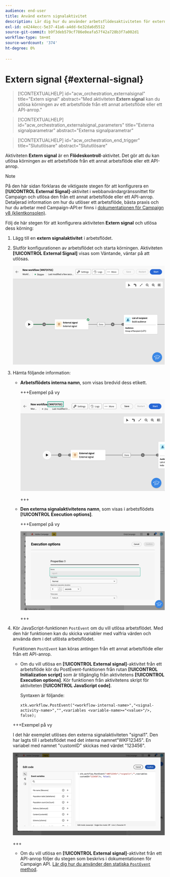 ```yaml
---
audience: end-user
title: Använd extern signalaktivitet
description: Lär dig hur du använder arbetsflödesaktiviteten för externa signaturer
exl-id: e4244ecc-5e37-41a6-a4dd-6e32da6d5512
source-git-commit: b9f3deb579cf786e0eafa57f42a728b3f7a002d1
workflow-type: tm+mt
source-wordcount: '374'
ht-degree: 0%

---
```


# Extern signal {#external-signal}

<!--External Signal End-->

>[!CONTEXTUALHELP]
>id="acw_orchestration_externalsignal"
>title="Extern signal"
>abstract="Med aktiviteten **Extern signal** kan du utlösa körningen av ett arbetsflöde från ett annat arbetsflöde eller ett API-anrop."

>[!CONTEXTUALHELP]
>id="acw_orchestration_externalsignal_parameters"
>title="Externa signalparametrar"
>abstract="Externa signalparametrar"

>[!CONTEXTUALHELP]
>id="acw_orchestration_end_trigger"
>title="Slututlösare"
>abstract="Slututlösare"

Aktiviteten **Extern signal** är en **Flödeskontroll**-aktivitet. Det gör att du kan utlösa körningen av ett arbetsflöde från ett annat arbetsflöde eller ett API-anrop.

>[!NOTE]
>
>På den här sidan förklaras de viktigaste stegen för att konfigurera en **[!UICONTROL External Signal]**-aktivitet i webbanvändargränssnittet för Campaign och utlösa den från ett annat arbetsflöde eller ett API-anrop. Detaljerad information om hur du utlöser ett arbetsflöde, bästa praxis och hur du arbetar med Campaign-API:er finns i [dokumentationen för Campaign v8 (klientkonsolen)](https://experienceleague.adobe.com/en/docs/campaign/automation/workflows/advanced-management/javascript-in-workflows#trigger-example).

Följ de här stegen för att konfigurera aktiviteten **Extern signal** och utlösa dess körning:

1. Lägg till en **extern signalaktivitet** i arbetsflödet.

1. Slutför konfigurationen av arbetsflödet och starta körningen. Aktiviteten **[!UICONTROL External Signal]** visas som Väntande, väntar på att utlösas.

   ![Skärmbilden visar aktiviteten Extern signal i ett väntande tillstånd.](../assets/external-signal-pending.png)

1. Hämta följande information:

   * **Arbetsflödets interna namn**, som visas bredvid dess etikett.

     +++Exempel på vy

     ![Skärmbilden visar arbetsflödets interna namn bredvid etiketten.](../assets/external-signal-workflow-name.png)

     +++

   * **Den externa signalaktivitetens namn**, som visas i arbetsflödets **[!UICONTROL Execution options]**.

     +++Exempel på vy

     ![Skärmbilden visar namnet på aktiviteten Extern signal i körningsalternativen.](../assets/external-signal-name.png)

     +++

1. Kör JavaScript-funktionen `PostEvent` om du vill utlösa arbetsflödet. Med den här funktionen kan du skicka variabler med valfria värden och använda dem i det utlösta arbetsflödet.

   Funktionen `PostEvent` kan köras antingen från ett annat arbetsflöde eller från ett API-anrop.

   * Om du vill utlösa en **[!UICONTROL External signal]**-aktivitet från ett arbetsflöde kör du PostEvent-funktionen från rutan **[!UICONTROL Initialization script]** som är tillgänglig från aktivitetens **[!UICONTROL Execution options]**. Kör funktionen från aktivitetens skript för aktiviteten **[!UICONTROL JavaScript code]**.

     Syntaxen är följande:

     ```
     xtk.workflow.PostEvent("<workflow-internal-name>","<signal-activity-name>","",<variables <variable-name>="<value>"/>, false);
     ```

   +++Exempel på vy

   I det här exemplet utlöses den externa signalaktiviteten &quot;signal1&quot;. Den har lagts till i arbetsflödet med det interna namnet&quot;WKF12345&quot;. En variabel med namnet &quot;customID&quot; skickas med värdet &quot;123456&quot;.

   ![Skärmbilden visar ett exempel på hur aktiviteten Extern signal aktiveras med funktionen PostEvent.](../assets/external-signal-sample.png)

   +++

   * Om du vill utlösa en **[!UICONTROL External signal]**-aktivitet från ett API-anrop följer du stegen som beskrivs i dokumentationen för Campaign API. [Lär dig hur du använder den statiska `PostEvent` method](https://experienceleague.adobe.com/developer/campaign-api/api/sm-workflow-PostEvent.html).